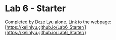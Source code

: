 # Lab 6 - Starter
Completed by Deze Lyu alone. Link to the webpage: [https://kelinlyu.github.io/Lab6_Starter/](https://kelinlyu.github.io/Lab6_Starter/)
